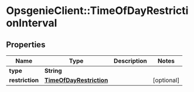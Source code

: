 # OpsgenieClient::TimeOfDayRestrictionInterval

## Properties
Name | Type | Description | Notes
------------ | ------------- | ------------- | -------------
**type** | **String** |  | 
**restriction** | [**TimeOfDayRestriction**](TimeOfDayRestriction.md) |  | [optional] 


